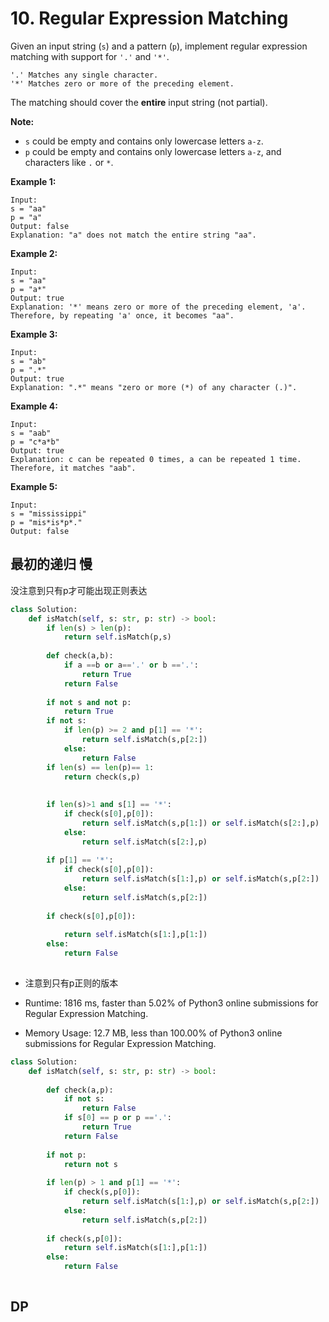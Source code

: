 # 10. Regular Expression Matching

Given an input string (`s`) and a pattern (`p`), implement regular expression matching with support for `'.'` and `'*'`.

```
'.' Matches any single character.
'*' Matches zero or more of the preceding element.
```

The matching should cover the **entire** input string (not partial).

**Note:**

- `s` could be empty and contains only lowercase letters `a-z`.
- `p` could be empty and contains only lowercase letters `a-z`, and characters like `.` or `*`.

**Example 1:**

```
Input:
s = "aa"
p = "a"
Output: false
Explanation: "a" does not match the entire string "aa".
```

**Example 2:**

```
Input:
s = "aa"
p = "a*"
Output: true
Explanation: '*' means zero or more of the preceding element, 'a'. Therefore, by repeating 'a' once, it becomes "aa".
```

**Example 3:**

```
Input:
s = "ab"
p = ".*"
Output: true
Explanation: ".*" means "zero or more (*) of any character (.)".
```

**Example 4:**

```
Input:
s = "aab"
p = "c*a*b"
Output: true
Explanation: c can be repeated 0 times, a can be repeated 1 time. Therefore, it matches "aab".
```

**Example 5:**

```
Input:
s = "mississippi"
p = "mis*is*p*."
Output: false
```

## 最初的递归 慢

没注意到只有p才可能出现正则表达

```python
class Solution:
    def isMatch(self, s: str, p: str) -> bool:
        if len(s) > len(p):
            return self.isMatch(p,s)
        
        def check(a,b):
            if a ==b or a=='.' or b =='.':
                return True
            return False
        
        if not s and not p:
            return True
        if not s:
            if len(p) >= 2 and p[1] == '*':
                return self.isMatch(s,p[2:])
            else:
                return False
        if len(s) == len(p)== 1:
            return check(s,p)
             
            
        if len(s)>1 and s[1] == '*':
            if check(s[0],p[0]):
                return self.isMatch(s,p[1:]) or self.isMatch(s[2:],p)
            else:
                return self.isMatch(s[2:],p)
            
        if p[1] == '*':
            if check(s[0],p[0]):
                return self.isMatch(s[1:],p) or self.isMatch(s,p[2:])
            else:
                return self.isMatch(s,p[2:])
        
        if check(s[0],p[0]):
            
            return self.isMatch(s[1:],p[1:])
        else:
            return False
            
```

* 注意到只有p正则的版本 

* Runtime: 1816 ms, faster than 5.02% of Python3 online submissions for Regular Expression Matching.
* Memory Usage: 12.7 MB, less than 100.00% of Python3 online submissions for Regular Expression Matching.

```python
class Solution:
    def isMatch(self, s: str, p: str) -> bool:
        
        def check(a,p):
            if not s:
                return False
            if s[0] == p or p =='.':
                return True
            return False
        
        if not p:
            return not s
        
        if len(p) > 1 and p[1] == '*':
            if check(s,p[0]):
                return self.isMatch(s[1:],p) or self.isMatch(s,p[2:])
            else:
                return self.isMatch(s,p[2:])
        
        if check(s,p[0]):
            return self.isMatch(s[1:],p[1:])
        else:
            return False
            
```

## DP

